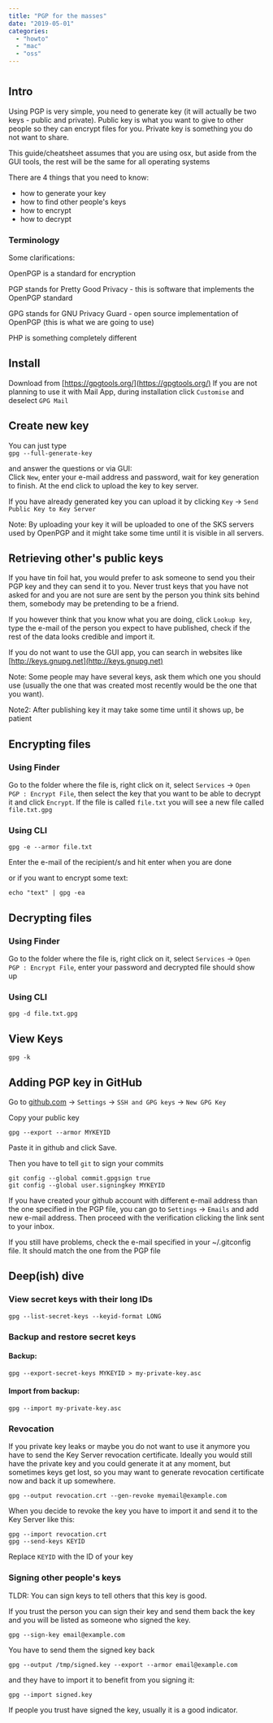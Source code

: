 ```yaml
---
title: "PGP for the masses"
date: "2019-05-01"
categories: 
  - "howto"
  - "mac"
  - "oss"
---
```


# [](http://localhost:1337/#pgp-gpg-7)

## [](http://localhost:1337/#intro-20)

## Intro

Using PGP is very simple, you need to generate key (it will actually be two keys - public and private). Public key is what you want to give to other people so they can encrypt files for you. Private key is something you do not want to share.  
  
This guide/cheatsheet assumes that you are using osx, but aside from the GUI tools, the rest will be the same for all operating systems

There are 4 things that you need to know:

- how to generate your key
- how to find other people's keys
- how to encrypt
- how to decrypt

### [](http://localhost:1337/#terminology-11)

### Terminology

Some clarifications:

OpenPGP is a standard for encryption

PGP stands for Pretty Good Privacy - this is software that implements the OpenPGP standard

GPG stands for GNU Privacy Guard - open source implementation of OpenPGP (this is what we are going to use)

PHP is something completely different

## [](http://localhost:1337/#install-20)

## Install

Download from [https://gpgtools.org/](https://gpgtools.org/) If you are not planning to use it with Mail App, during installation click `Customise` and deselect `GPG Mail`

## [](http://localhost:1337/#create-new-key-20)

## Create new key

You can just type  
`gpg --full-generate-key`

and answer the questions or via GUI:  
Click `New`, enter your e-mail address and password, wait for key generation to finish. At the end click to upload the key to key server.

If you have already generated key you can upload it by clicking `Key` -> `Send Public Key to Key Server`

Note: By uploading your key it will be uploaded to one of the SKS servers used by OpenPGP and it might take some time until it is visible in all servers.

## [](http://localhost:1337/#retrieving-others-public-keys-20)

## Retrieving other's public keys

If you have tin foil hat, you would prefer to ask someone to send you their PGP key and they can send it to you. Never trust keys that you have not asked for and you are not sure are sent by the person you think sits behind them, somebody may be pretending to be a friend.

If you however think that you know what you are doing, click `Lookup key`, type the e-mail of the person you expect to have published, check if the rest of the data looks credible and import it.  
  
If you do not want to use the GUI app, you can search in websites like [http://keys.gnupg.net](http://keys.gnupg.net)

Note: Some people may have several keys, ask them which one you should use (usually the one that was created most recently would be the one that you want).

Note2: After publishing key it may take some time until it shows up, be patient

## [](http://localhost:1337/#encrypting-files-20)

## Encrypting files

### [](http://localhost:1337/#using-finder-40)

### Using Finder

Go to the folder where the file is, right click on it, select `Services` -> `Open PGP : Encrypt File`, then select the key that you want to be able to decrypt it and click `Encrypt`. If the file is called `file.txt` you will see a new file called `file.txt.gpg`

### [](http://localhost:1337/#using-cli-40)

### Using CLI

```
gpg -e --armor file.txt
```

Enter the e-mail of the recipient/s and hit enter when you are done  
  
or if you want to encrypt some text:

```
echo "text" | gpg -ea
```

## [](http://localhost:1337/#decrypting-files-20)

## Decrypting files

### [](http://localhost:1337/#using-finder-41)

### Using Finder

Go to the folder where the file is, right click on it, select `Services` -> `Open PGP : Encrypt File`, enter your password and decrypted file should show up

### [](http://localhost:1337/#using-cli-41)

### Using CLI

```
gpg -d file.txt.gpg
```

## [](http://localhost:1337/#view-keys-20)

## View Keys

```
gpg -k
```

## [](http://localhost:1337/#adding-pgp-key-in-github-20)

## Adding PGP key in GitHub

Go to [github.com](http://github.com) -> `Settings` -> `SSH and GPG keys` -> `New GPG Key`

Copy your public key

```
gpg --export --armor MYKEYID
```

Paste it in github and click Save.

Then you have to tell `git` to sign your commits

```
git config --global commit.gpgsign true
git config --global user.signingkey MYKEYID
```

If you have created your github account with different e-mail address than the one specified in the PGP file, you can go to `Settings` -> `Emails` and add new e-mail address. Then proceed with the verification clicking the link sent to your inbox.

If you still have problems, check the e-mail specified in your ~/.gitconfig file. It should match the one from the PGP file

## [](http://localhost:1337/#deepish-dive-20)

## Deep(ish) dive

### [](http://localhost:1337/#view-secret-keys-with-their-long-ids-20)

### View secret keys with their long IDs

```
gpg --list-secret-keys --keyid-format LONG
```

### [](http://localhost:1337/#backup-and-restore-secret-keys-20)

### Backup and restore secret keys

#### [](http://localhost:1337/#backup-1)

#### Backup:

```
gpg --export-secret-keys MYKEYID > my-private-key.asc
```

#### [](http://localhost:1337/#import-from-backup-1)

#### Import from backup:

```
gpg --import my-private-key.asc
```

### [](http://localhost:1337/#revocation-20)

### Revocation

If you private key leaks or maybe you do not want to use it anymore you have to send the Key Server revocation certificate. Ideally you would still have the private key and you could generate it at any moment, but sometimes keys get lost, so you may want to generate revocation certificate now and back it up somewhere.

```
gpg --output revocation.crt --gen-revoke myemail@example.com
```

When you decide to revoke the key you have to import it and send it to the Key Server like this:

```
gpg --import revocation.crt
gpg --send-keys KEYID
```

Replace `KEYID` with the ID of your key

### [](http://localhost:1337/#signing-other-peoples-keys-20)

### Signing other people's keys

TLDR: You can sign keys to tell others that this key is good.

If you trust the person you can sign their key and send them back the key and you will be listed as someone who signed the key.

```
gpg --sign-key email@example.com
```

You have to send them the signed key back

```
gpg --output /tmp/signed.key --export --armor email@example.com
```

and they have to import it to benefit from you signing it:

```
gpg --import signed.key
```

If people you trust have signed the key, usually it is a good indicator.
